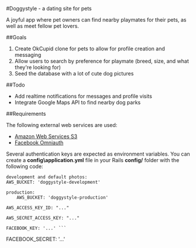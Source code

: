#Doggystyle - a dating site for pets

A joyful app where pet owners can find nearby playmates for their pets, as well as meet fellow pet lovers.

##Goals

1. Create OkCupid clone for pets to allow for profile creation and messaging
2. Allow users to search by preference for playmate (breed, size, and what they're looking for)
3. Seed the database with a lot of cute dog pictures

##Todo

- Add realtime notifications for messages and profile visits
- Integrate Google Maps API to find nearby dog parks

##Requirements

The following external web services are used:

- [Amazon Web Services S3](http://aws.amazon.com/)
- [Facebook Omniauth](http://developers.facebook.com/)

Several authentication keys are expected as environment variables. You can create a **config\application.yml** file in your Rails **config/** folder with the following code:

```
development and default photos:
AWS_BUCKET: 'doggystyle-development'
```

```
production:
    AWS_BUCKET: 'doggystyle-production'
```

```
AWS_ACCESS_KEY_ID: "..."
```

```
AWS_SECRET_ACCESS_KEY: "..."
```

```
FACEBOOK_KEY: '...' ```

```
FACEBOOK_SECRET: '...'
```
